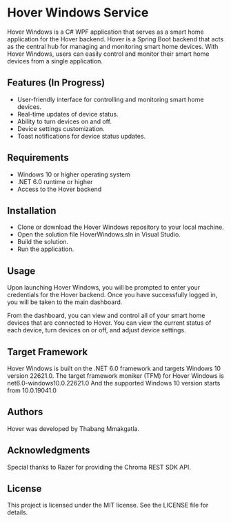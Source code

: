 # Hover Windows Service
Hover Windows is a C# WPF application that serves as a smart home application for the Hover backend. Hover is a Spring Boot backend that acts as the central hub for managing and monitoring smart home devices. With Hover Windows, users can easily control and monitor their smart home devices from a single application.

## Features (In Progress)
* User-friendly interface for controlling and monitoring smart home devices.
* Real-time updates of device status.
* Ability to turn devices on and off.
* Device settings customization.
* Toast notifications for device status updates.

## Requirements
* Windows 10 or higher operating system
* .NET 6.0 runtime or higher
* Access to the Hover backend

## Installation
* Clone or download the Hover Windows repository to your local machine.
* Open the solution file HoverWindows.sln in Visual Studio.
* Build the solution.
* Run the application.

## Usage
Upon launching Hover Windows, you will be prompted to enter your credentials for the Hover backend. Once you have successfully logged in, you will be taken to the main dashboard.

From the dashboard, you can view and control all of your smart home devices that are connected to Hover. You can view the current status of each device, turn devices on or off, and adjust device settings.

## Target Framework
Hover Windows is built on the .NET 6.0 framework and targets Windows 10 version 22621.0. The target framework moniker (TFM) for Hover Windows is net6.0-windows10.0.22621.0 And the supported Windows 10 version starts from 10.0.19041.0

## Authors
Hover was developed by Thabang Mmakgatla.

## Acknowledgments
Special thanks to Razer for providing the Chroma REST SDK API.

## License
This project is licensed under the MIT license. See the LICENSE file for details.